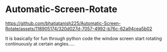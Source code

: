 # Automatic-Screen-Rotate


https://github.com/bhatiatanish225/Automatic-Screen-Rotate/assets/118905174/320d027d-7057-4992-b76c-62a94cea5b02


It is basically for fun through python code the window screen start rotating continuously at certain angles.....
